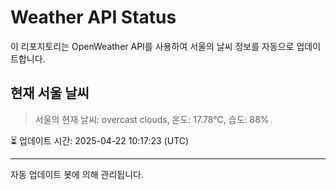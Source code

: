 
# Weather API Status

이 리포지토리는 OpenWeather API를 사용하여 서울의 날씨 정보를 자동으로 업데이트합니다.

## 현재 서울 날씨
> 서울의 현재 날씨: overcast clouds, 온도: 17.78°C, 습도: 88%

⏳ 업데이트 시간: 2025-04-22 10:17:23 (UTC)

---
자동 업데이트 봇에 의해 관리됩니다.
